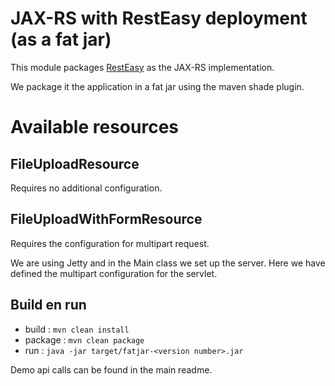 # JAX-RS with RestEasy deployment (as a fat jar)

This module packages [RestEasy](https://resteasy.github.io/) as the JAX-RS implementation.

We package it the application in a fat jar using the maven shade plugin.

# Available resources

## FileUploadResource

Requires no additional configuration.

## FileUploadWithFormResource

Requires the configuration for multipart request.

We are using Jetty and in the Main class we set up the server. Here we have defined the multipart configuration for the 
servlet.

## Build en run

- build   : ```mvn clean install```
- package : ```mvn clean package```
- run     : ```java -jar target/fatjar-<version number>.jar```

Demo api calls can be found in the main readme.





